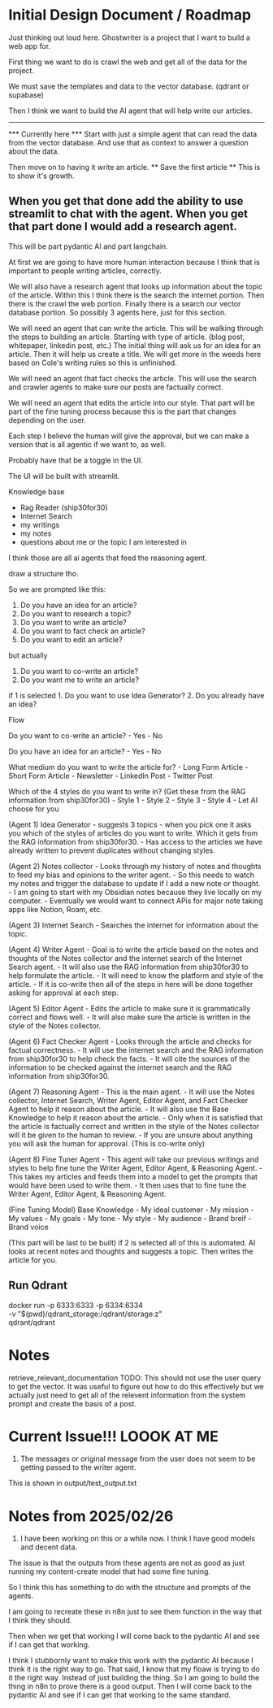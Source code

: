 
# Initial Design Document / Roadmap

Just thinking out loud here. Ghostwriter is a project that I want to build a web app for.

First thing we want to do is crawl the web and get all of the data for the project.

We must save the templates and data to the vector database. (qdrant or supabase)

Then I think we want to build the AI agent that will help write our articles.

---
*** Currently here ***
Start with just a simple agent that can read the data from the vector database.
And use that as context to answer a question about the data.

Then move on to having it write an article. 
** Save the first article **
This is to show it's growth.

When you get that done add the ability to use streamlit to chat with the agent.
When you get that part done I would add a research agent.
---

This will be part pydantic AI and part langchain.

At first we are going to have more human interaction because I think that is important to people writing articles, correctly.

We will also have a research agent that looks up information about the topic of the article.
    Within this I think there is the search the internet portion.
    Then there is the crawl the web portion.
    Finally there is a search our vector database portion.
    So possibly 3 agents here, just for this section.

We will need an agent that can write the article.
    This will be walking through the steps to building an article.
    Starting with type of article. (blog post, whitepaper, linkedin post, etc.)
    The initial thing will ask us for an idea for an article.
    Then it will help us create a title. 
    We will get more in the weeds here based on Cole's writing rules so this is unfinished.


We will need an agent that fact checks the article.
    This will use the search and crawler agents to make sure our posts are factually correct.

We will need an agent that edits the article into our style.
    That part will be part of the fine tuning process because this is the part that changes depending on the user.

Each step I believe the human will give the approval, but we can make a version that is all agentic if we want to, as well.

Probably have that be a toggle in the UI.

The UI will be built with streamlit.




Knowledge base
- Rag Reader (ship30for30)
- Internet Search
- my writings
- my notes
- questions about me or the topic I am interested in


I think those are all ai agents that feed the reasoning agent.


draw a structure tho.


So we are prompted like this:

1. Do you have an idea for an article?
2. Do you want to research a topic?
3. Do you want to write an article?
4. Do you want to fact check an article?
5. Do you want to edit an article?


but actually

1. Do you want to co-write an article?
2. Do you want me to write an article?


if 1 is selected
    1. Do you want to use Idea Generator?
    2. Do you already have an idea?


Flow

Do you want to co-write an article?
    - Yes
    - No

Do you have an idea for an article?
    - Yes
    - No

What medium do you want to write the article for?
    - Long Form Article
    - Short Form Article
    - Newsletter
    - LinkedIn Post
    - Twitter Post

Which of the 4 styles do you want to write in? (Get these from the RAG information from ship30for30)
    - Style 1
    - Style 2
    - Style 3
    - Style 4
    - Let AI choose for you





(Agent 1)
Idea Generator
    - suggests 3 topics
    - when you pick one it asks you which of the styles of articles do you want to write. Which it gets from the RAG information from ship30for30.
    - Has access to the articles we have already written to prevent duplicates without changing styles.


(Agent 2)
Notes collector
    - Looks through my history of notes and thoughts to feed my bias and opinions to the writer agent.
    - So this needs to watch my notes and trigger the database to update if I add a new note or thought.
    - I am going to start with my Obsidian notes because they live locally on my computer. 
        - Eventually we would want to connect APis for major note taking apps like Notion, Roam, etc.


(Agent 3)
Internet Search
    - Searches the internet for information about the topic.


(Agent 4)
Writer Agent
    - Goal is to write the article based on the notes and thoughts of the Notes collector and the internet search of the Internet Search agent.
    - It will also use the RAG information from ship30for30 to help formulate the article.
    - It will need to know the platform and style of the article.
    - If it is co-write then all of the steps in here will be done together asking for approval at each step.


(Agent 5)
Editor Agent
    - Edits the article to make sure it is grammatically correct and flows well.
    - It will also make sure the article is written in the style of the Notes collector.


(Agent 6)
Fact Checker Agent
    - Looks through the article and checks for factual correctness.
    - It will use the internet search and the RAG information from ship30for30 to help check the facts.
    - It will cite the sources of the information to be checked against the internet search and the RAG information from ship30for30.


(Agent 7)
Reasoning Agent
    - This is the main agent.
    - It will use the Notes collector, Internet Search, Writer Agent, Editor Agent, and Fact Checker Agent to help it reason about the article.
    - It will also use the Base Knowledge to help it reason about the article.
    - Only when it is satisfied that the article is factually correct and written in the style of the Notes collector will it be given to the human to review.
    - If you are unsure about anything you will ask the human for approval. (This is co-write only)


(Agent 8)
Fine Tuner Agent
    - This agent will take our previous writings and styles to help fine tune the Writer Agent, Editor Agent, & Reasoning Agent.
    - This takes my articles and feeds them into a model to get the prompts that would have been used to write them. 
    - It then uses that to fine tune the Writer Agent, Editor Agent, & Reasoning Agent.


(Fine Tuning Model)
Base Knowledge
    - My ideal customer
    - My mission
    - My values
    - My goals
    - My tone
    - My style
    - My audience
    - Brand breif
    - Brand voice


(This part will be last to be built)
if 2 is selected all of this is automated. AI looks at recent notes and thoughts and suggests a topic. Then writes the article for you.





## Run Qdrant

docker run -p 6333:6333 -p 6334:6334 \
    -v "$(pwd)/qdrant_storage:/qdrant/storage:z" \
    qdrant/qdrant


# Notes

retrieve_relevant_documentation
TODO: This should not use the user query to get the vector. 
It was useful to figure out how to do this effectively but
we actually just need to get all of the relevent information from the system prompt
and create the basis of a post. 



# Current Issue!!! LOOOK AT ME
1. The messages or original message from the user does not seem to be getting passed to the writer agent.

This is shown in output/test_output.txt



# Notes from 2025/02/26

1. I have been working on this or a while now. I think I have good models and decent data.

The issue is that the outputs from these agents are not as good as just running my content-create model that had some fine tuning.

So I think this has something to do with the structure and prompts of the agents.

I am going to recreate these in n8n just to see them function in the way that I think they should.

Then when we get that working I will come back to the pydantic AI and see if I can get that working.

I think I stubbornly want to make this work with the pydantic AI because I think it is the right way to go. That said, I know that my floaw is trying to do it the right way. Instead of just building the thing. So I am going to build the thing in n8n to prove there is a good output. Then I will come back to the pydantic AI and see if I can get that working to the same standard.







